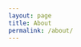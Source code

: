 ```yaml
---
layout: page
title: About
permalink: /about/
---
```

<!-- 
This is the base Jekyll theme. You can find out more info about customizing your Jekyll theme, as well as basic Jekyll usage documentation at [jekyllrb.com](http://jekyllrb.com/)

You can find the source code for the Jekyll new theme at:
{% include icon-github.html username="Yichang812" %} /
[jekyll-new](https://github.com/jglovier/jekyll-new)

You can find the source code for Jekyll at
{% include icon-github.html username="Yichang812" %} /
[jekyll](https://github.com/jekyll/jekyll)
 -->